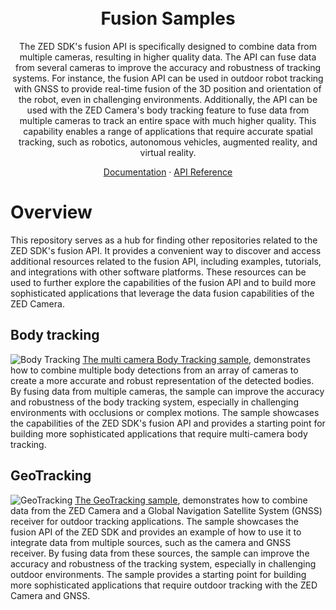 

<h1 align="center">
  <br>
  Fusion Samples
  <br>
</h1>

<p align="center">
The ZED SDK's fusion API is specifically designed to combine data from multiple cameras, resulting in higher quality data. The API can fuse data from several cameras to improve the accuracy and robustness of tracking systems. For instance, the fusion API can be used in outdoor robot tracking with GNSS to provide real-time fusion of the 3D position and orientation of the robot, even in challenging environments. Additionally, the API can be used with the ZED Camera's body tracking feature to fuse data from multiple cameras to track an entire space with much higher quality. This capability enables a range of applications that require accurate spatial tracking, such as robotics, autonomous vehicles, augmented reality, and virtual reality.
</p>

<p align="center">
  <a href="https://www.stereolabs.com/docs/">Documentation</a>
  ·
  <a href="https://www.stereolabs.com/docs/api/classsl_1_1Fusion.html">API Reference</a>
</p>

# Overview
This repository serves as a hub for finding other repositories related to the ZED SDK's fusion API. It provides a convenient way to discover and access additional resources related to the fusion API, including examples, tutorials, and integrations with other software platforms. These resources can be used to further explore the capabilities of the fusion API and to build more sophisticated applications that leverage the data fusion capabilities of the ZED Camera.

## Body tracking
![Body Tracking](https://user-images.githubusercontent.com/32394882/230631989-24dd2b58-2c85-451b-a4ed-558d74d1b922.gif)
[The multi camera Body Tracking sample](/body%20tracking/multi-camera/), demonstrates how to combine multiple body detections from an array of cameras to create a more accurate and robust representation of the detected bodies. By fusing data from multiple cameras, the sample can improve the accuracy and robustness of the body tracking system, especially in challenging environments with occlusions or complex motions. The sample showcases the capabilities of the ZED SDK's fusion API and provides a starting point for building more sophisticated applications that require multi-camera body tracking.

## GeoTracking
![GeoTracking](https://user-images.githubusercontent.com/32394882/230602944-ed61e6dd-e485-4911-8a4c-d6c9e4fab0fd.gif)
[The GeoTracking sample](/geotracking/), demonstrates how to combine data from the ZED Camera and a Global Navigation Satellite System (GNSS) receiver for outdoor tracking applications. The sample showcases the fusion API of the ZED SDK and provides an example of how to use it to integrate data from multiple sources, such as the camera and GNSS receiver. By fusing data from these sources, the sample can improve the accuracy and robustness of the tracking system, especially in challenging outdoor environments. The sample provides a starting point for building more sophisticated applications that require outdoor tracking with the ZED Camera and GNSS.
